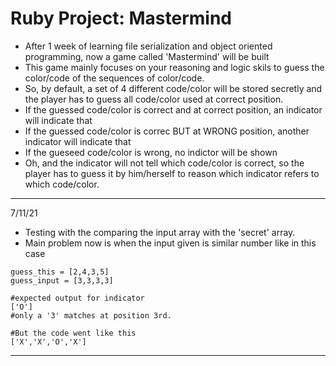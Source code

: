 # Ruby Project: Mastermind
* After 1 week of learning file serialization and object oriented programming, now a game called 'Mastermind' will be built
* This game mainly focuses on your reasoning and logic skils to guess the color/code of the sequences of color/code.
* So, by default, a set of 4 different code/color will be stored secretly and the player has to guess all code/color used at correct position.
* If the guessed code/color is correct and at correct position, an indicator will indicate that
* If the guessed code/color is correc BUT at WRONG position, another indicator will indicate that
* If the gueseed code/color is wrong, no indictor will be shown
* Oh, and the indicator will not tell which code/color is correct, so the player has to guess it by him/herself to reason which indicator refers to which code/color.
---
7/11/21
* Testing with the comparing the input array with the 'secret' array.
* Main problem now is when the input given is similar number like in this case

```
guess_this = [2,4,3,5]
guess_input = [3,3,3,3]

#expected output for indicator
['O']
#only a '3' matches at position 3rd.

#But the code went like this
['X','X','O','X']

```
---
